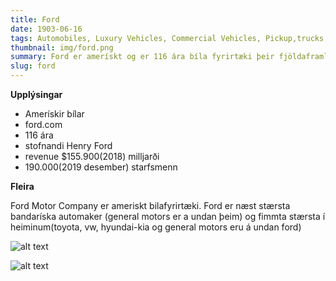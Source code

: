 ```yaml
---
title: Ford
date: 1903-06-16
tags: Automobiles, Luxury Vehicles, Commercial Vehicles, Pickup,trucks, SUVs
thumbnail: img/ford.png
summary: Ford er amerískt og er 116 ára bíla fyrirtæki þeir fjöldaframleiða bila
slug: ford
---
```


__Upplýsingar__

+ Amerískir bílar
+ ford.com
+ 116 ára
+ stofnandi Henry Ford
+ revenue $155.900(2018) milljarði
+ 190.000(2019 desember) starfsmenn


__Fleira__

Ford Motor Company er ameriskt bilafyrirtæki. Ford er næst stærsta bandaríska automaker (general motors er a undan þeim) og fimmta stærsta í heiminum(toyota, vw, hyundai-kia og general motors eru á undan ford)



![alt text](https://cdn.motor1.com/images/mgl/7gMBq/s1/2019-ford-fusion.jpg)



![alt text](https://upload.wikimedia.org/wikipedia/commons/thumb/e/e8/%2773_Ford_Maverick_Grabber_%28Sterling_Ford%29.jpg/1200px-%2773_Ford_Maverick_Grabber_%28Sterling_Ford%29.jpg)